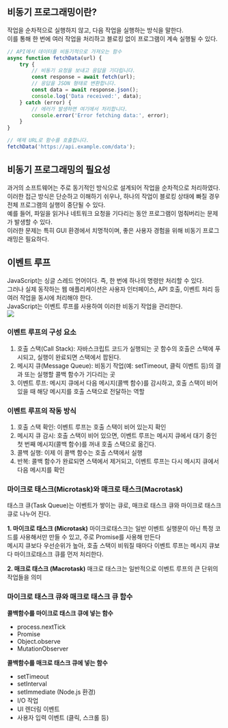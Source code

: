 ## 비동기 프로그래밍이란?
작업을 순차적으로 실행하지 않고, 다음 작업을 실행하는 방식을 말한다. <br/>
이를 통해 한 번에 여러 작업을 처리하고 블로킹 없이 프로그램이 계속 실행될 수 있다.<br/>

```js
// API에서 데이터를 비동기적으로 가져오는 함수
async function fetchData(url) {
    try {
        // 비동기 요청을 보내고 응답을 기다립니다.
        const response = await fetch(url);
        // 응답을 JSON 형태로 변환합니다.
        const data = await response.json();
        console.log('Data received:', data);
    } catch (error) {
        // 에러가 발생하면 여기에서 처리합니다.
        console.error('Error fetching data:', error);
    }
}

// 예제 URL로 함수를 호출합니다.
fetchData('https://api.example.com/data');
```

## 비동기 프로그래밍의 필요성
과거의 소프트웨어는 주로 동기적인 방식으로 설계되어 작업을 순차적으로 처리하였다. <br/>
이러한 접근 방식은 단순하고 이해하기 쉬우나, 하나의 작업이 블로킹 상태에 빠질 경우 전체 프로그램의 실행이 중단될 수 있다. <br/>
예를 들어, 파일을 읽거나 네트워크 요청을 기다리는 동안 프로그램이 멈춰버리는 문제가 발생할 수 있다. <br/>
이러한 문제는 특히 GUI 환경에서 치명적이며, 좋은 사용자 경험을 위해 비동기 프로그래밍은 필요하다. <br/>

## 이벤트 루프
JavaScript는 싱글 스레드 언어이다. 즉, 한 번에 하나의 명령만 처리할 수 있다. <br/>
그러나 실제 동작하는 웹 애플리케이션은 사용자 인터페이스, API 호출, 이벤트 처리 등 여러 작업을 동시에 처리해야 한다. <br/>
JavaScript는 이벤트 루프를 사용하여 이러한 비동기 작업을 관리한다.<br/>
![](https://velog.velcdn.com/images/kingminjoo/post/c86b6531-fce1-408a-abf3-5915cba973d3/image.png)

### 이벤트 루프의 구성 요소
1. 호출 스택(Call Stack):
자바스크립트 코드가 실행되는 곳 
함수의 호출은 스택에 푸시되고, 실행이 완료되면 스택에서 팝된다.
2. 메시지 큐(Message Queue):
비동기 작업(예: setTimeout, 클릭 이벤트 등)의 결과 또는 실행할 콜백 함수가 기다리는 곳
3. 이벤트 루프:
메시지 큐에서 다음 메시지(콜백 함수)를 감시하고, 호출 스택이 비어 있을 때 해당 메시지를 호출 스택으로 전달하는 역할

### 이벤트 루프의 작동 방식
1. 호출 스택 확인: 이벤트 루프는 호출 스택이 비어 있는지 확인
2. 메시지 큐 감시: 호출 스택이 비어 있으면, 이벤트 루프는 메시지 큐에서 대기 중인 첫 번째 메시지(콜백 함수)를 꺼내 호출 스택으로 옮긴다.
3. 콜백 실행: 이제 이 콜백 함수는 호출 스택에서 실행
4. 반복: 콜백 함수가 완료되면 스택에서 제거되고, 이벤트 루프는 다시 메시지 큐에서 다음 메시지를 확인

### 마이크로 태스크(Microtask)와 매크로 태스크(Macrotask)
태스크 큐(Task Queue)는 이벤트가 쌓이는 큐로, 매크로 태스크 큐와 마이크로 태스크 큐로 나누어 진다.

**1. 마이크로 태스크 (Microtask)**
마이크로태스크는 일반 이벤트 실행문이 아닌 특정 코드를 사용해서만 만들 수 있고, 주로 Promise를 사용해 만든다<br/>
메시지 큐보다 우선순위가 높아, 호출 스택이 비워질 때마다 이벤트 루프는 메시지 큐보다 마이크로태스크 큐를 먼저 처리한다.

**2. 매크로 태스크 (Macrotask)**
매크로 태스크는 일반적으로 이벤트 루프의 큰 단위의 작업들을 의미

### 마이크로 태스크 큐와 매크로 태스크 큐 함수
**콜백함수를 마이크로 태스크 큐에 넣는 함수**
- process.nextTick
- Promise
- Object.observe
- MutationObserver

**콜백함수를 매크로 태스크 큐에 넣는 함수**
- setTimeout
- setInterval
- setImmediate (Node.js 환경)
- I/O 작업
- UI 렌더링 이벤트
- 사용자 입력 이벤트 (클릭, 스크롤 등)
